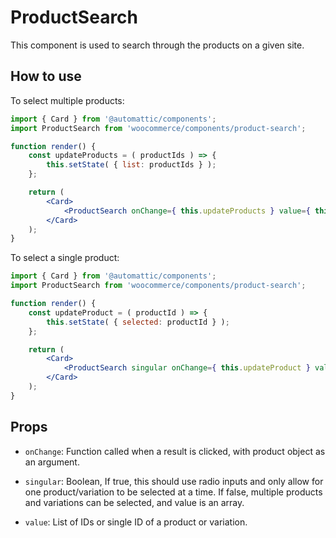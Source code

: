 # ProductSearch

This component is used to search through the products on a given site.

## How to use

To select multiple products:

```jsx
import { Card } from '@automattic/components';
import ProductSearch from 'woocommerce/components/product-search';

function render() {
	const updateProducts = ( productIds ) => {
		this.setState( { list: productIds } );
	};

	return (
		<Card>
			<ProductSearch onChange={ this.updateProducts } value={ this.state.list } />
		</Card>
	);
}
```

To select a single product:

```jsx
import { Card } from '@automattic/components';
import ProductSearch from 'woocommerce/components/product-search';

function render() {
	const updateProduct = ( productId ) => {
		this.setState( { selected: productId } );
	};

	return (
		<Card>
			<ProductSearch singular onChange={ this.updateProduct } value={ this.state.selected } />
		</Card>
	);
}
```

## Props

- `onChange`: Function called when a result is clicked, with product object as an argument.

- `singular`: Boolean, If true, this should use radio inputs and only allow for one product/variation to be selected at a time. If false, multiple products and variations can be selected, and value is an array.

- `value`: List of IDs or single ID of a product or variation.
